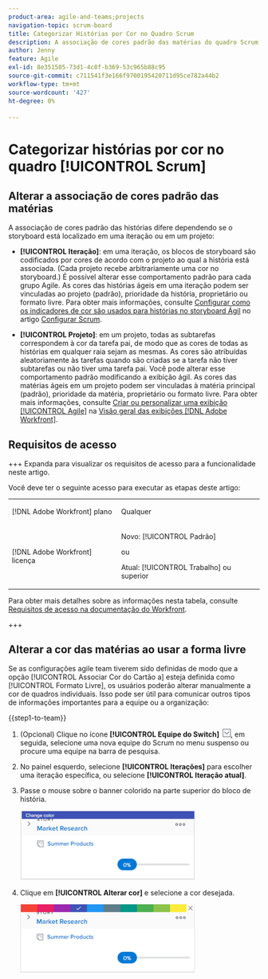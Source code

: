 ```yaml
---
product-area: agile-and-teams;projects
navigation-topic: scrum-board
title: Categorizar Histórias por Cor no Quadro Scrum
description: A associação de cores padrão das matérias do quadro Scrum difere dependendo se o storyboard está localizado em uma iteração ou em um projeto.
author: Jenny
feature: Agile
exl-id: 8e351505-73d1-4c8f-b369-53c965b88c95
source-git-commit: c711541f3e166f9700195420711d95ce782a44b2
workflow-type: tm+mt
source-wordcount: '427'
ht-degree: 0%

---
```


# Categorizar histórias por cor no quadro [!UICONTROL Scrum]

## Alterar a associação de cores padrão das matérias

A associação de cores padrão das histórias difere dependendo se o storyboard está localizado em uma iteração ou em um projeto:

* **[!UICONTROL Iteração]**: em uma iteração, os blocos de storyboard são codificados por cores de acordo com o projeto ao qual a história está associada. (Cada projeto recebe arbitrariamente uma cor no storyboard.) É possível alterar esse comportamento padrão para cada grupo Agile. As cores das histórias ágeis em uma iteração podem ser vinculadas ao projeto (padrão), prioridade da história, proprietário ou formato livre. Para obter mais informações, consulte [Configurar como os indicadores de cor são usados para histórias no storyboard Ágil](../../../agile/get-started-with-agile-in-workfront/configure-scrum.md#configur4) no artigo [Configurar Scrum](../../../agile/get-started-with-agile-in-workfront/configure-scrum.md).

* **[!UICONTROL Projeto]**: em um projeto, todas as subtarefas correspondem à cor da tarefa pai, de modo que as cores de todas as histórias em qualquer raia sejam as mesmas. As cores são atribuídas aleatoriamente às tarefas quando são criadas se a tarefa não tiver subtarefas ou não tiver uma tarefa pai. Você pode alterar esse comportamento padrão modificando a exibição ágil. As cores das matérias ágeis em um projeto podem ser vinculadas à matéria principal (padrão), prioridade da matéria, proprietário ou formato livre. Para obter mais informações, consulte [Criar ou personalizar uma exibição [!UICONTROL Agile]](../../../reports-and-dashboards/reports/reporting-elements/views-overview.md#customizing-an-agile-view) na [Visão geral das exibições [!DNL Adobe Workfront]](../../../reports-and-dashboards/reports/reporting-elements/views-overview.md).

## Requisitos de acesso

+++ Expanda para visualizar os requisitos de acesso para a funcionalidade neste artigo.

Você deve ter o seguinte acesso para executar as etapas deste artigo:

<table style="table-layout:auto"> 
 <tbody> 
  <tr> 
   <td role="rowheader">[!DNL Adobe Workfront] plano</td> 
   <td> <p>Qualquer</p> </td> 
  </tr> 
  <tr> 
   <td role="rowheader">[!DNL Adobe Workfront] licença</td> 
   <td> <p>Novo: [!UICONTROL Padrão]</p> 
   ou
   <p>Atual: [!UICONTROL Trabalho] ou superior</p> </td> 
  </tr>
 </tbody> 
</table>

Para obter mais detalhes sobre as informações nesta tabela, consulte [Requisitos de acesso na documentação do Workfront](/help/quicksilver/administration-and-setup/add-users/access-levels-and-object-permissions/access-level-requirements-in-documentation.md).

+++

## Alterar a cor das matérias ao usar a forma livre

Se as configurações agile team tiverem sido definidas de modo que a opção [!UICONTROL Associar Cor do Cartão a] esteja definida como [!UICONTROL Formato Livre], os usuários poderão alterar manualmente a cor de quadros individuais. Isso pode ser útil para comunicar outros tipos de informações importantes para a equipe ou a organização:

{{step1-to-team}}

1. (Opcional) Clique no ícone **[!UICONTROL Equipe do Switch]** ![Ícone da equipe do Switch](assets/switch-team-icon.png), em seguida, selecione uma nova equipe do Scrum no menu suspenso ou procure uma equipe na barra de pesquisa.

1. No painel esquerdo, selecione **[!UICONTROL Iterações]** para escolher uma iteração específica, ou selecione **[!UICONTROL Iteração atual]**.
1. Passe o mouse sobre o banner colorido na parte superior do bloco de história.

   ![cartão de história](assets/agile-story-color1-nwe-350x140.png)

1. Clique em **[!UICONTROL Alterar cor]** e selecione a cor desejada.

   ![escolher cor](assets/agile-story-color2-nwe-350x138.png)
